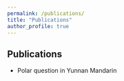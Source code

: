 ```yaml
---
permalink: /publications/
title: "Publications"
author_profile: true
---
```



Publications
---

  
  * Polar question in Yunnan Mandarin
